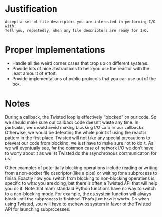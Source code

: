 # Justification
	Accept a set of file descriptors you are interested in performing I/O with.
	Tell you, repeatedly, when any file descriptors are ready for I/O.

# Proper Implementations
  * Handle all the weird corner cases that crop up on different systems.
  * Provide lots of nice abstractions to help you use the reactor with the least amount of effort.
  * Provide implementations of public protocols that you can use out of the box.

# Notes
During a callback, the Twisted loop is effectively “blocked” on our code.
So we should make sure our callback code doesn’t waste any time.
In particular, we should avoid making blocking I/O calls in our callbacks.
Otherwise, we would be defeating the whole point of using the reactor pattern
in the first place. Twisted will not take any special precautions to prevent
our code from blocking, we just have to make sure not to do it. As we will
eventually see, for the common case of network I/O we don’t have to worry
about it as we let Twisted do the asynchronous communication for us.

Other examples of potentially blocking operations include reading or writing
from a non-socket file descriptor (like a pipe) or waiting for a subprocess to
finish. Exactly how you switch from blocking to non-blocking operations is
specific to what you are doing, but there is often a Twisted API that will help
you do it. Note that many standard Python functions have no way to switch to a
non-blocking mode. For example, the os.system function will always block until
the subprocess is finished. That’s just how it works. So when using Twisted,
you will have to eschew os.system in favor of the Twisted API for launching
subprocesses.

